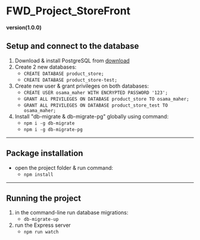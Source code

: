 # FWD_Project_StoreFront
**version(1.0.0)**
  ## Setup and connect to the database
  1. Download & install PostgreSQL from [download](https://www.postgresql.org/download/)
  2. Create 2 new databases:
      - `CREATE DATABASE product_store;`
      - `CREATE DATABASE product_store-test;`
  3. Create new user & grant privileges on both databases:
      - `CREATE USER osama_maher WITH ENCRYPTED PASSWORD '123';`
      - `GRANT ALL PRIVILEGES ON DATABASE product_store TO osama_maher;`
      - `GRANT ALL PRIVILEGES ON DATABASE product_store_test TO osama_maher;`
  4. Install "db-migrate & db-migrate-pg" globally using command:
      - `npm i -g db-migrate`
      - `npm i -g db-migrate-pg`
---
  ## Package installation
  * open the project folder & run command:
      - `npm install`
---
  ## Running the project
  1. in the command-line run database migrations:
      - `db-migrate-up`
  2. run the Express server
      - `npm run watch`
